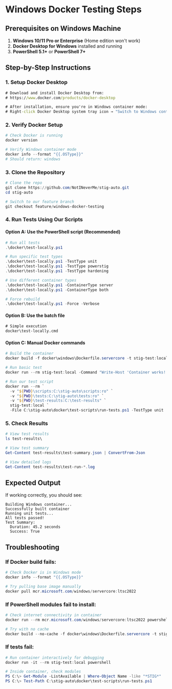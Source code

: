 # Windows Docker Testing Steps

## Prerequisites on Windows Machine

1. **Windows 10/11 Pro or Enterprise** (Home edition won't work)
2. **Docker Desktop for Windows** installed and running
3. **PowerShell 5.1+** or **PowerShell 7+**

## Step-by-Step Instructions

### 1. Setup Docker Desktop
```cmd
# Download and install Docker Desktop from:
# https://www.docker.com/products/docker-desktop

# After installation, ensure you're in Windows container mode:
# Right-click Docker Desktop system tray icon → "Switch to Windows containers"
```

### 2. Verify Docker Setup
```powershell
# Check Docker is running
docker version

# Verify Windows container mode
docker info --format "{{.OSType}}"
# Should return: windows
```

### 3. Clone the Repository
```powershell
# Clone the repo
git clone https://github.com/NotINeverMe/stig-auto.git
cd stig-auto

# Switch to our feature branch
git checkout feature/windows-docker-testing
```

### 4. Run Tests Using Our Scripts

#### Option A: Use the PowerShell script (Recommended)
```powershell
# Run all tests
.\docker\test-locally.ps1

# Run specific test types
.\docker\test-locally.ps1 -TestType unit
.\docker\test-locally.ps1 -TestType powerstig
.\docker\test-locally.ps1 -TestType hardening

# Use different container types
.\docker\test-locally.ps1 -ContainerType server
.\docker\test-locally.ps1 -ContainerType both

# Force rebuild
.\docker\test-locally.ps1 -Force -Verbose
```

#### Option B: Use the batch file
```cmd
# Simple execution
docker\test-locally.cmd
```

#### Option C: Manual Docker commands
```powershell
# Build the container
docker build -f docker\windows\Dockerfile.servercore -t stig-test:local .

# Run basic test
docker run --rm stig-test:local -Command "Write-Host 'Container works!'"

# Run our test script
docker run --rm `
  -v "${PWD}\scripts:C:\stig-auto\scripts:ro" `
  -v "${PWD}\tests:C:\stig-auto\tests:ro" `
  -v "${PWD}\test-results:C:\test-results" `
  stig-test:local `
  -File C:\stig-auto\docker\test-scripts\run-tests.ps1 -TestType unit
```

### 5. Check Results
```powershell
# View test results
ls test-results\

# View test summary
Get-Content test-results\test-summary.json | ConvertFrom-Json

# View detailed logs
Get-Content test-results\test-run-*.log
```

## Expected Output

If working correctly, you should see:
```
Building Windows container...
Successfully built container
Running unit tests...
All tests passed!
Test Summary:
  Duration: 45.2 seconds
  Success: True
```

## Troubleshooting

### If Docker build fails:
```powershell
# Check Docker is in Windows mode
docker info --format "{{.OSType}}"

# Try pulling base image manually
docker pull mcr.microsoft.com/windows/servercore:ltsc2022
```

### If PowerShell modules fail to install:
```powershell
# Check internet connectivity in container
docker run --rm mcr.microsoft.com/windows/servercore:ltsc2022 powershell Test-NetConnection google.com

# Try with no cache
docker build --no-cache -f docker\windows\Dockerfile.servercore -t stig-test:local .
```

### If tests fail:
```powershell
# Run container interactively for debugging
docker run -it --rm stig-test:local powershell

# Inside container, check modules
PS C:\> Get-Module -ListAvailable | Where-Object Name -like "*STIG*"
PS C:\> Test-Path C:\stig-auto\docker\test-scripts\run-tests.ps1
```